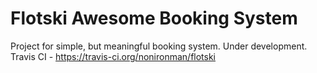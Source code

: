 # Flotski Awesome Booking System
Project for simple, but meaningful booking system. 
Under development.
Travis CI - https://travis-ci.org/nonironman/flotski
